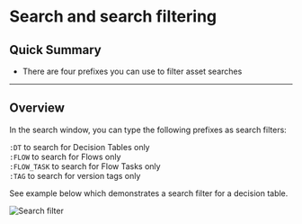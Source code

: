 # Search and search filtering

## Quick Summary

* There are four prefixes you can use to filter asset searches

---

## Overview  

In the search window, you can type the following prefixes as search filters:

`:DT` to search for Decision Tables only  
`:FLOW` to search for Flows only  
`:FLOW_TASK` to search for Flow Tasks only  
`:TAG` to search for version tags only


See example below which demonstrates a search filter for a decision table.

![Search filter](basicOperations/search-filter.png)